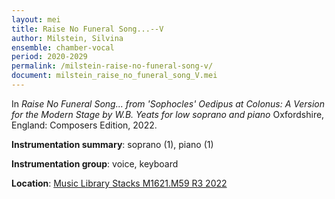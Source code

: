 ```yaml
---
layout: mei
title: Raise No Funeral Song...--V
author: Milstein, Silvina
ensemble: chamber-vocal
period: 2020-2029
permalink: /milstein-raise-no-funeral-song-v/
document: milstein_raise_no_funeral_song_V.mei
---
```


In *Raise No Funeral Song... from 'Sophocles' Oedipus at Colonus: A Version for the Modern Stage by W.B. Yeats for low soprano and piano* Oxfordshire, England: Composers Edition, 2022.

**Instrumentation summary**: soprano (1), piano (1)

**Instrumentation group**: voice, keyboard

**Location**: <a href="https://tufts.primo.exlibrisgroup.com/permalink/01TUN_INST/1kc9gia/alma991018744589203851" target="_blank">Music Library Stacks M1621.M59 R3 2022</a>
